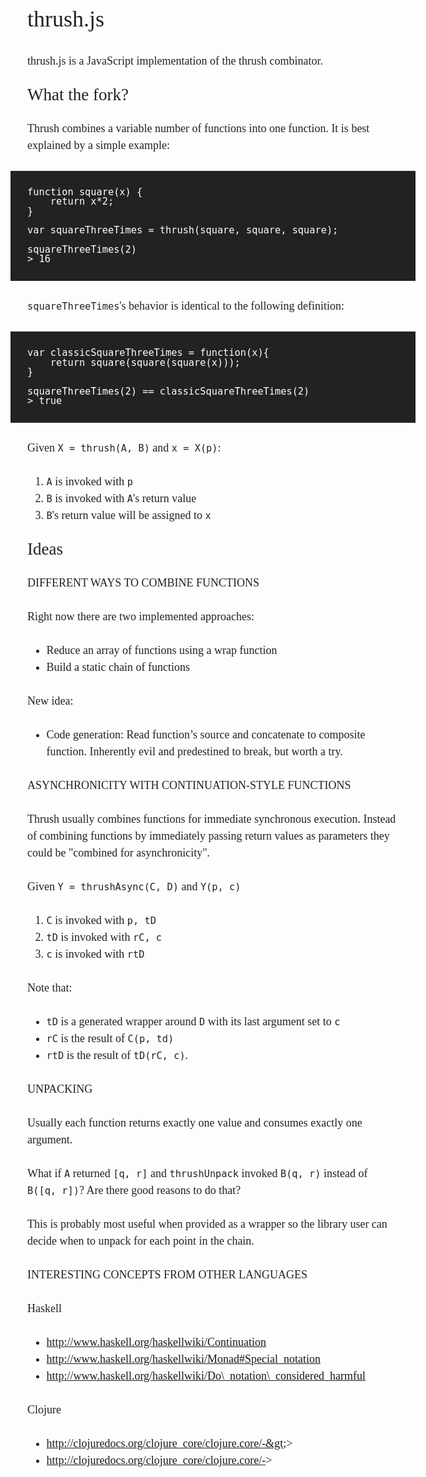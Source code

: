 <link href="http://fonts.googleapis.com/css?family=OFL+Sorts+Mill+Goudy+TT" rel="stylesheet" type="text/css" />
<link href="http://fonts.googleapis.com/css?family=Inconsolata" rel="stylesheet" type="text/css" />
<style type="text/css">
body{text-rendering:optimizeLegibility;}
p,ol,ul,h1,h2,h3{margin: 27px;}
h1{font-size:36px;line-height:54px;font-weight:normal;}
h2{font-size:27px;line-height:1;font-weight:normal;}
h3{font-size:18px;line-height:1.5;font-weight:normal;text-transform:uppercase;}
body{color:#222;font:18px/1.5 'OFL Sorts Mill Goudy TT',georgia,serif;margin:48px auto;width:800px;}
code{font-family:'Inconsolata',monospace;display:inline;line-height:1;}
li{line-height:1.5;}
pre{background:#222;color:#fff;margin-left:0;margin-right:0;padding:27px;}
</style>

thrush.js
=========

thrush.js is a JavaScript implementation of the thrush combinator.

What the fork?
--------------

Thrush combines a variable number of functions into one function.
It is best explained by a simple example:

    function square(x) {
        return x*2;
    }

    var squareThreeTimes = thrush(square, square, square);

    squareThreeTimes(2)
    > 16

`squareThreeTimes`'s behavior is identical to the following definition:

    var classicSquareThreeTimes = function(x){
        return square(square(square(x)));
    }

    squareThreeTimes(2) == classicSquareThreeTimes(2)
    > true

Given `X = thrush(A, B)` and `x = X(p)`:

1. `A` is invoked with `p`
2. `B` is invoked with `A`'s return value
3. `B`'s return value will be assigned to `x`

Ideas
-----

### Different ways to combine functions

Right now there are two implemented approaches:

- Reduce an array of functions using a wrap function
- Build a static chain of functions

New idea:

- Code generation: Read function’s source and concatenate to composite function. Inherently evil and predestined to break, but worth a try.

### Asynchronicity with continuation-style functions

Thrush usually combines functions for immediate synchronous execution.
Instead of combining functions by immediately passing return values
as parameters they could be "combined for asynchronicity".

Given `Y = thrushAsync(C, D)` and `Y(p, c)`

1. `C` is invoked with `p, tD`
2. `tD` is invoked with `rC, c`
3. `c` is invoked with `rtD`

Note that:

- `tD` is a generated wrapper around `D` with its last argument set to `c`
- `rC` is the result of `C(p, td)`
- `rtD` is the result of `tD(rC, c)`.

### Unpacking

Usually each function returns exactly one value and consumes exactly
one argument.

What if `A` returned `[q, r]` and `thrushUnpack` invoked `B(q, r)`
instead of `B([q, r])`? Are there good reasons to do that?

This is probably most useful when provided as a wrapper so the library
user can decide when to unpack for each point in the chain.

### Interesting concepts from other languages

Haskell

- http://www.haskell.org/haskellwiki/Continuation
- http://www.haskell.org/haskellwiki/Monad#Special_notation
- http://www.haskell.org/haskellwiki/Do\_notation\_considered_harmful

Clojure

- http://clojuredocs.org/clojure_core/clojure.core/-&gt;&gt;
- http://clojuredocs.org/clojure_core/clojure.core/-&gt;
